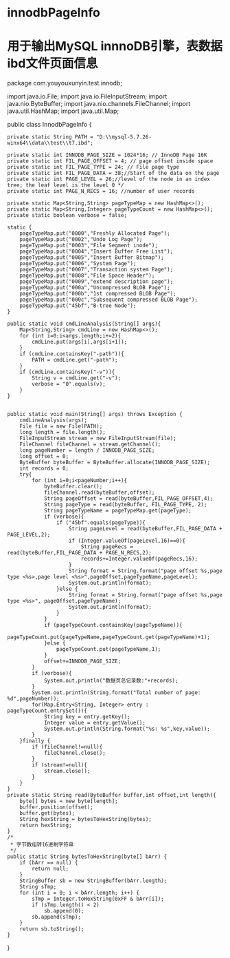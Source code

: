 # innodbPageInfo
# 用于输出MySQL innnoDB引擎，表数据ibd文件页面信息

package com.youyouxunyin.test.innodb;

import java.io.File;
import java.io.FileInputStream;
import java.nio.ByteBuffer;
import java.nio.channels.FileChannel;
import java.util.HashMap;
import java.util.Map;

public class InnodbPageInfo {

    private static String PATH = "D:\\mysql-5.7.26-winx64\\data\\test\\t7.ibd";

    private static int INNODB_PAGE_SIZE = 1024*16; // InnoDB Page 16K
    private static int FIL_PAGE_OFFSET = 4; // page offset inside space
    private static int FIL_PAGE_TYPE = 24; // File page type
    private static int FIL_PAGE_DATA = 38;//Start of the data on the page
    private static int PAGE_LEVEL = 26;//level of the node in an index tree; the leaf level is the level 0 */
    private static int PAGE_N_RECS = 16; //number of user records

    private static Map<String,String> pageTypeMap = new HashMap<>();
    private static Map<String,Integer> pageTypeCount = new HashMap<>();
    private static boolean verbose = false;

    static {
        pageTypeMap.put("0000","Freshly Allocated Page");
        pageTypeMap.put("0002","Undo Log Page");
        pageTypeMap.put("0003","File Segment inode");
        pageTypeMap.put("0004","Insert Buffer Free List");
        pageTypeMap.put("0005","Insert Buffer Bitmap");
        pageTypeMap.put("0006","System Page");
        pageTypeMap.put("0007","Transaction system Page");
        pageTypeMap.put("0008","File Space Header");
        pageTypeMap.put("0009","extend description page");
        pageTypeMap.put("000a","Uncompressed BLOB Page");
        pageTypeMap.put("000b","1st compressed BLOB Page");
        pageTypeMap.put("000c","Subsequent compressed BLOB Page");
        pageTypeMap.put("45bf","B-tree Node");
    }

    public static void cmdLineAnalysis(String[] args){
        Map<String,String> cmdLine = new HashMap<>();
        for (int i=0;i<args.length;i+=2){
            cmdLine.put(args[i],args[i+1]);
        }
        if (cmdLine.containsKey("-path")){
            PATH = cmdLine.get("-path");
        }
        if (cmdLine.containsKey("-v")){
            String v = cmdLine.get("-v");
            verbose = "0".equals(v);
        }
    }


    public static void main(String[] args) throws Exception {
        cmdLineAnalysis(args);
        File file = new File(PATH);
        long length = file.length();
        FileInputStream stream = new FileInputStream(file);
        FileChannel fileChannel = stream.getChannel();
        long pageNumber = length / INNODB_PAGE_SIZE;
        long offset = 0;
        ByteBuffer byteBuffer = ByteBuffer.allocate(INNODB_PAGE_SIZE);
        int records = 0;
        try{
            for (int i=0;i<pageNumber;i++){
                byteBuffer.clear();
                fileChannel.read(byteBuffer,offset);
                String pageOffset = read(byteBuffer,FIL_PAGE_OFFSET,4);
                String pageType = read(byteBuffer, FIL_PAGE_TYPE, 2);
                String pageTypeName = pageTypeMap.get(pageType);
                if (verbose){
                    if ("45bf".equals(pageType)){
                        String pageLevel = read(byteBuffer,FIL_PAGE_DATA + PAGE_LEVEL,2);
                        if (Integer.valueOf(pageLevel,16)==0){
                            String pageRecs = read(byteBuffer,FIL_PAGE_DATA + PAGE_N_RECS,2);
                            records+=Integer.valueOf(pageRecs,16);
                        }
                        String format = String.format("page offset %s,page type <%s>,page level <%s>",pageOffset,pageTypeName,pageLevel);
                        System.out.println(format);
                    }else {
                        String format = String.format("page offset %s,page type <%s>", pageOffset,pageTypeName);
                        System.out.println(format);
                    }
                }
                if (pageTypeCount.containsKey(pageTypeName)){
                    pageTypeCount.put(pageTypeName,pageTypeCount.get(pageTypeName)+1);
                }else {
                    pageTypeCount.put(pageTypeName,1);
                }
                offset+=INNODB_PAGE_SIZE;
            }
            if (verbose){
                System.out.println("数据页总记录数:"+records);
            }
            System.out.println(String.format("Total number of page: %d",pageNumber));
            for(Map.Entry<String, Integer> entry : pageTypeCount.entrySet()){
                String key = entry.getKey();
                Integer value = entry.getValue();
                System.out.println(String.format("%s: %s",key,value));
            }
        }finally {
            if (fileChannel!=null){
                fileChannel.close();
            }
            if (stream!=null){
                stream.close();
            }
        }
    }
    private static String read(ByteBuffer buffer,int offset,int length){
        byte[] bytes = new byte[length];
        buffer.position(offset);
        buffer.get(bytes);
        String hexString = bytesToHexString(bytes);
        return hexString;
    }
    /*
     * 字节数组转16进制字符串
     */
    public static String bytesToHexString(byte[] bArr) {
        if (bArr == null) {
            return null;
        }
        StringBuffer sb = new StringBuffer(bArr.length);
        String sTmp;
        for (int i = 0; i < bArr.length; i++) {
            sTmp = Integer.toHexString(0xFF & bArr[i]);
            if (sTmp.length() < 2)
                sb.append(0);
            sb.append(sTmp);
        }
        return sb.toString();
    }
}
